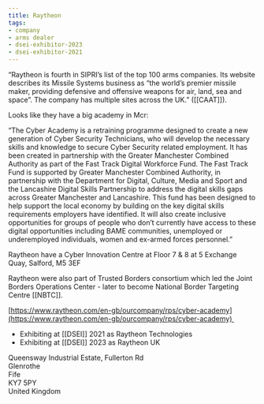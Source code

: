 ```yaml
---
title: Raytheon
tags:
- company
- arms dealer
- dsei-exhibitor-2023
- dsei-exhibitor-2021
---
```

“Raytheon is fourth in SIPRI’s list of the top 100 arms companies. Its website describes its Missile Systems business as “the world’s premier missile maker, providing defensive and offensive weapons for air, land, sea and space”. The company has multiple sites across the UK.” ([[CAAT]]).

Looks like they have a big academy in Mcr:

“The Cyber Academy is a retraining programme designed to create a new generation of Cyber Security Technicians, who will develop the necessary skills and knowledge to secure Cyber Security related employment. It has been created in partnership with the Greater Manchester Combined Authority as part of the Fast Track Digital Workforce Fund. The Fast Track Fund is supported by Greater Manchester Combined Authority, in partnership with the Department for Digital, Culture, Media and Sport and the Lancashire Digital Skills Partnership to address the digital skills gaps across Greater Manchester and Lancashire. This fund has been designed to help support the local economy by building on the key digital skills requirements employers have identified. It will also create inclusive opportunities for groups of people who don’t currently have access to these digital opportunities including BAME communities, unemployed or underemployed individuals, women and ex-armed forces personnel.”

Raytheon have a Cyber Innovation Centre at Floor 7 & 8 at 5 Exchange Quay, Salford, M5 3EF

Raytheon were also part of Trusted Borders consortium which led the Joint Borders Operations Center - later to become National Border Targeting Centre [[NBTC]].

[https://www.raytheon.com/en-gb/ourcompany/rps/cyber-academy](https://www.raytheon.com/en-gb/ourcompany/rps/cyber-academy) 

  

- Exhibiting at [[DSEI]] 2021 as Raytheon Technologies
- Exhibiting at [[DSEI]] 2023 as Raytheon UK

Queensway Industrial Estate, Fullerton Rd  
Glenrothe  
Fife  
KY7 5PY  
United Kingdom
